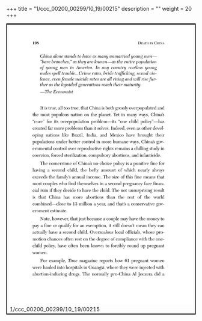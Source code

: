 +++
title = "1/ccc_00200_00299/10_19/00215"
description = ""
weight = 20
+++

<table style="border:2px solid black;max-width:800px;max-height:800px;" 
><tr><td>
<img class="center-fit-jpg"
src="/jpg_/out_jpg_dbc_215.jpg">
1/ccc_00200_00299/10_19/00215
</img></td></tr></table>
